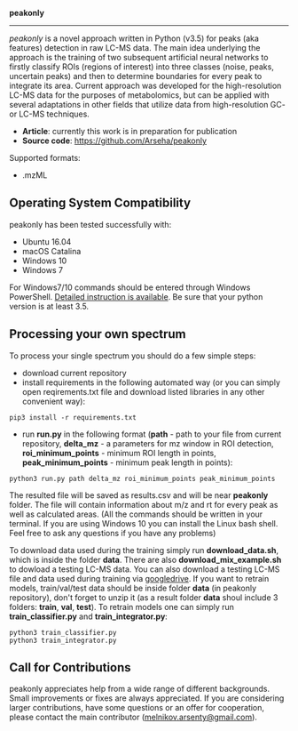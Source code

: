 **peakonly**
________

*peakonly* is a novel approach written in Python (v3.5) for peaks (aka features) detection in raw LC-MS data. The main idea underlying the approach is the training of two subsequent artificial neural networks to firstly classify ROIs (regions of interest) into three classes (noise, peaks, uncertain peaks) and then to determine boundaries for every peak to integrate its area. Current approach was developed for the high-resolution LC-MS data for the purposes of metabolomics, but can be applied with several adaptations in other fields that utilize data from high-resolution GC- or LC-MS techniques.

- **Article**: currently this work is in preparation for publication
- **Source code**: https://github.com/Arseha/peakonly


Supported formats: 

- .mzML

Operating System Compatibility
------------------------------
peakonly has been tested successfully with:

- Ubuntu 16.04 
- macOS Catalina
- Windows 10 
- Windows 7

For Windows7/10 commands should be entered through Windows PowerShell. [Detailed instruction is available](http://bit.ly/2qBdTMo). Be sure that your python version is at least 3.5.


Processing your own spectrum
----------------------------
To process your single spectrum you should do a few simple steps:

- download current repository
- install requirements in the following automated way (or you can simply open reqirements.txt file and download listed libraries in any other convenient way): 
```
pip3 install -r requirements.txt
```
- run **run.py** in the following format (**path** - path to your file from current repository, **delta_mz** - a parameters for mz window in ROI detection, **roi_minimum_points** - minimum ROI length in points, **peak_minimum_points** - minimum peak length in points):
```
python3 run.py path delta_mz roi_minimum_points peak_minimum_points
```
The resulted file will be saved as results.csv and will be near **peakonly** folder. The file will contain information about m/z and rt for every peak as well as calculated areas.
(All the commands should be written in your terminal. If you are using Windows 10 you can install the Linux bash shell. Feel free to ask any questions if you have any problems)

To download data used during the training simply run **download_data.sh**, which is inside the folder **data**. There are also **download_mix_example.sh** to dowload a testing LC-MS data. You can also download a testing LC-MS file and data used during training via [googledrive](https://drive.google.com/drive/u/3/folders/1thIvYk72Js7128PCjnwU2OVLMwHc5jpu). If you want to retrain models, train/val/test data should be inside folder **data** (in peakonly repository), don't forget to unzip it (as a result folder **data** shoul include 3 folders: **train**, **val**, **test**). 
To retrain models one can simply run **train_classifier.py** and **train_integrator.py**:
```
python3 train_classifier.py
python3 train_integrator.py
```


Call for Contributions
----------------------

peakonly appreciates help from a wide range of different backgrounds.
Small improvements or fixes are always appreciated.
If you are considering larger contributions, have some questions or an offer for cooperation,
please contact the main contributor (melnikov.arsenty@gmail.com).

